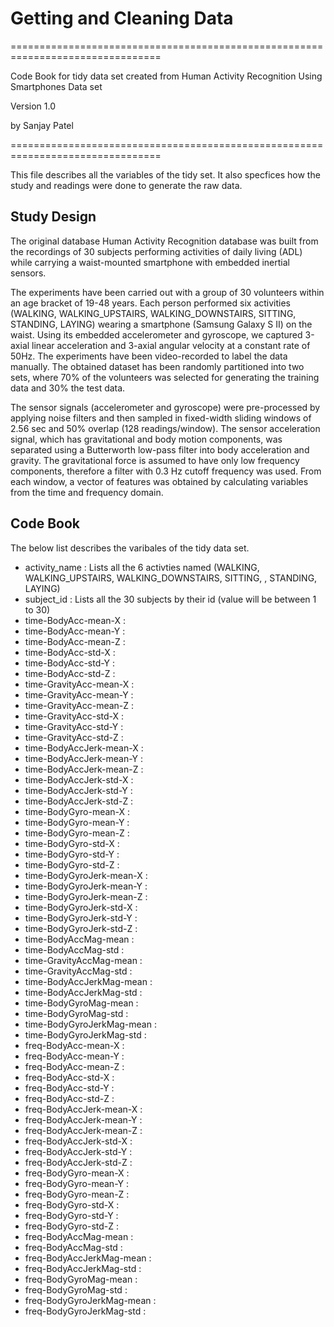 # Getting and Cleaning Data 


================================================================================

Code Book for tidy data set created from Human Activity Recognition Using Smartphones Data set

Version 1.0

by Sanjay Patel

================================================================================


This file describes all the variables of the tidy set. It also specfices how the study and readings were done to generate the raw data.


## Study Design

The original database Human Activity Recognition database was built from the recordings of 30 subjects performing activities of daily living (ADL) while carrying a waist-mounted smartphone with embedded inertial sensors.

The experiments have been carried out with a group of 30 volunteers within an age bracket of 19-48 years. Each person performed six activities (WALKING, WALKING_UPSTAIRS, WALKING_DOWNSTAIRS, SITTING, STANDING, LAYING) wearing a smartphone (Samsung Galaxy S II) on the waist. Using its embedded accelerometer and gyroscope, we captured 3-axial linear acceleration and 3-axial angular velocity at a constant rate of 50Hz. The experiments have been video-recorded to label the data manually. The obtained dataset has been randomly partitioned into two sets, where 70% of the volunteers was selected for generating the training data and 30% the test data.

The sensor signals (accelerometer and gyroscope) were pre-processed by applying noise filters and then sampled in fixed-width sliding windows of 2.56 sec and 50% overlap (128 readings/window). The sensor acceleration signal, which has gravitational and body motion components, was separated using a Butterworth low-pass filter into body acceleration and gravity. The gravitational force is assumed to have only low frequency components, therefore a filter with 0.3 Hz cutoff frequency was used. From each window, a vector of features was obtained by calculating variables from the time and frequency domain.



## Code Book

The below list describes the varibales of the tidy data set. 

* activity_name : Lists all the 6 activties named (WALKING, WALKING_UPSTAIRS, WALKING_DOWNSTAIRS, SITTING, , STANDING, LAYING)
* subject_id : Lists all the 30 subjects by their id (value will be between 1 to 30)
* time-BodyAcc-mean-X : 
* time-BodyAcc-mean-Y :
* time-BodyAcc-mean-Z :
* time-BodyAcc-std-X :
* time-BodyAcc-std-Y :
* time-BodyAcc-std-Z :
* time-GravityAcc-mean-X :
* time-GravityAcc-mean-Y :
* time-GravityAcc-mean-Z :
* time-GravityAcc-std-X :
* time-GravityAcc-std-Y :
* time-GravityAcc-std-Z :
* time-BodyAccJerk-mean-X :
* time-BodyAccJerk-mean-Y :
* time-BodyAccJerk-mean-Z :
* time-BodyAccJerk-std-X :
* time-BodyAccJerk-std-Y :
* time-BodyAccJerk-std-Z :
* time-BodyGyro-mean-X :
* time-BodyGyro-mean-Y :
* time-BodyGyro-mean-Z :
* time-BodyGyro-std-X :
* time-BodyGyro-std-Y :
* time-BodyGyro-std-Z :
* time-BodyGyroJerk-mean-X :
* time-BodyGyroJerk-mean-Y :
* time-BodyGyroJerk-mean-Z :
* time-BodyGyroJerk-std-X :
* time-BodyGyroJerk-std-Y :
* time-BodyGyroJerk-std-Z :
* time-BodyAccMag-mean :
* time-BodyAccMag-std :
* time-GravityAccMag-mean :
* time-GravityAccMag-std :
* time-BodyAccJerkMag-mean :
* time-BodyAccJerkMag-std :
* time-BodyGyroMag-mean :
* time-BodyGyroMag-std :
* time-BodyGyroJerkMag-mean :
* time-BodyGyroJerkMag-std :
* freq-BodyAcc-mean-X :
* freq-BodyAcc-mean-Y :
* freq-BodyAcc-mean-Z :
* freq-BodyAcc-std-X :
* freq-BodyAcc-std-Y :
* freq-BodyAcc-std-Z :
* freq-BodyAccJerk-mean-X :
* freq-BodyAccJerk-mean-Y :
* freq-BodyAccJerk-mean-Z :
* freq-BodyAccJerk-std-X :
* freq-BodyAccJerk-std-Y :
* freq-BodyAccJerk-std-Z :
* freq-BodyGyro-mean-X :
* freq-BodyGyro-mean-Y :
* freq-BodyGyro-mean-Z :
* freq-BodyGyro-std-X :
* freq-BodyGyro-std-Y :
* freq-BodyGyro-std-Z :
* freq-BodyAccMag-mean :
* freq-BodyAccMag-std :
* freq-BodyAccJerkMag-mean :
* freq-BodyAccJerkMag-std :
* freq-BodyGyroMag-mean :
* freq-BodyGyroMag-std :
* freq-BodyGyroJerkMag-mean :
* freq-BodyGyroJerkMag-std :
